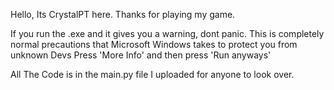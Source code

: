 Hello, Its CrystalPT here.
Thanks for playing my game.

If you run the .exe and it gives you a warning, dont panic.
This is completely normal precautions that Microsoft Windows takes to protect you from unknown Devs
Press 'More Info' and then press 'Run anyways'

All The Code is in the main.py file I uploaded for anyone to look over.
